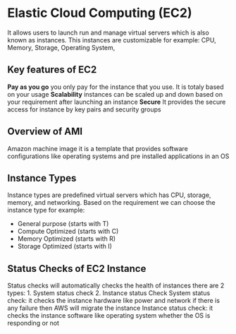 # Elastic Cloud Computing (EC2)

It allows users to launch run and manage virtual servers which is also known as instances. This instances are customizable for example: CPU, Memory, Storage, Operating System, 

## Key features of EC2

**Pay as you go** you only pay for the instance that you use. It is totaly based on your usage
**Scalability** instances can be scaled up and down based on your requirement after launching an instance
**Secure** It provides the secure access for instance by key pairs and security groups

## Overview of AMI
Amazon machine image it is a template that provides software configurations like operating systems and pre installed applications in an OS

## Instance Types
Instance types are predefined virtual servers which has CPU, storage, memory, and networking. Based on the requirement we can choose the instance type
for example:
* General purpose (starts with T)
* Compute Optimized (starts with C)
* Memory Optimized (starts with R)
* Storage Optimized (starts with I)
 
## Status Checks of EC2 Instance
Status checks will automatically checks the health of instances there are 2 types: 1. System status check 2. Instance status Check
System status check: it checks the instance hardware like power and network if there is any failure then AWS will migrate the instance
Instance status check: it checks the instance software like operating system whether the OS is responding or not
